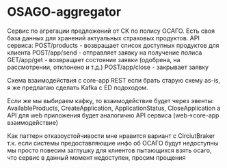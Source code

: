 # OSAGO-aggregator
Сервис по агрегации предложений от СК по полису ОСАГО.
Есть своя база данных для хранений актуальных страховых продуктов.
API сервиса:
POST/products - возвращает список доступных продуктов для клиента
POST/app/send - отправляет заявку на получение полиса
GET/app/get - возвращает состояние заявки (одобрена, на рассмотрении, отклонено и т.д.)
POST/app/close - закрывает заявку 

Схема взаимодействия с core-app REST если брать старую схему as-is, я же предлагаю сделать Kafka с ED подоходом.

Если же мы выбираем кафку, то взаимодействие будет через эвенты:
AvailableProducts, CreateApplication, ApplicationStatus, CloseApplication
а API для web приложения будет аналогично API сервиса (web->core-app взаимодействие)

Как паттерн отказоустойчивости мне нравится вариант с CirciutBraker т.к. если системы предоставляющие инфо об ОСАГО
будут недоступны мы просто повесим заглушку для клиентов пытающихся взять осаго, что сервис в данный момент недоступен, просим прощения

